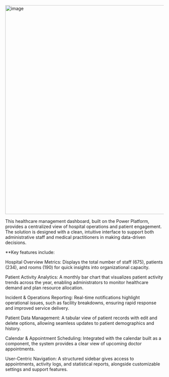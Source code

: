 <img width="1181" height="666" alt="image" src="https://github.com/user-attachments/assets/5f871f38-96f0-41af-9da2-58ba14ba54a1" />

This healthcare management dashboard, built on the Power Platform, provides a centralized view of hospital operations and patient engagement. The solution is designed with a clean, intuitive interface to support both administrative staff and medical practitioners in making data-driven decisions.

**Key features include:

Hospital Overview Metrics: Displays the total number of staff (675), patients (234), and rooms (190) for quick insights into organizational capacity.

Patient Activity Analytics: A monthly bar chart that visualizes patient activity trends across the year, enabling administrators to monitor healthcare demand and plan resource allocation.

Incident & Operations Reporting: Real-time notifications highlight operational issues, such as facility breakdowns, ensuring rapid response and improved service delivery.

Patient Data Management: A tabular view of patient records with edit and delete options, allowing seamless updates to patient demographics and history.

Calendar & Appointment Scheduling: Integrated with the calendar built as a component, the system provides a clear view of upcoming doctor appointments.

User-Centric Navigation: A structured sidebar gives access to appointments, activity logs, and statistical reports, alongside customizable settings and support features.

